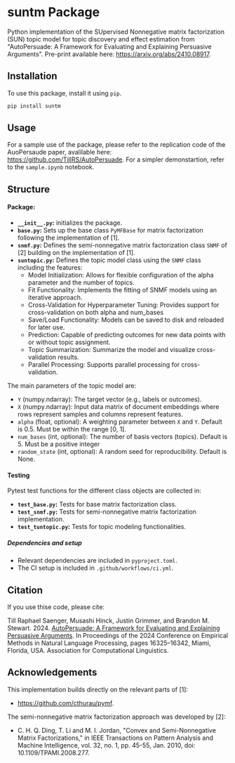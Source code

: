 # suntm Package
Python implementation of the SUpervised Nonnegative matrix factorization (SUN) topic model for topic discovery and effect estimation from "AutoPersuade: A Framework for Evaluating and Explaining Persuasive Arguments".
Pre-print available here: https://arxiv.org/abs/2410.08917.

## Installation
To use this package, install it using `pip`.
```bash
pip install suntm
```

## Usage
For a sample use of the package, please refer to the replication code of the AuoPersaude paper, avalilable here: https://github.com/TillRS/AutoPersuade.
For a simpler demonstartion, refer to the `sample.ipynb` notebook.

## Structure
#### Package:
- **`__init__.py`:** initializes the package.
- **`base.py`:** Sets up the base class `PyMFBase` for matrix factorization following the implementation of [1].
- **`snmf.py`:** Defines the semi-nonnegative matrix factorization class `SNMF` of [2] building on the implementation of [1].
- **`suntopic.py`:** Defines the topic model class using the `SNMF` class including the features:
    - Model Initialization: Allows for flexible configuration of the alpha parameter and the number of topics.
    - Fit Functionality: Implements the fitting of SNMF models using an iterative approach.
    - Cross-Validation for Hyperparameter Tuning: Provides support for cross-validation on both alpha and num_bases
    - Save/Load Functionality: Models can be saved to disk and reloaded for later use.
    - Prediction: Capable of predicting outcomes for new data points with or without topic assignment.
    - Topic Summarization: Summarize the model and visualize cross-validation results.
    - Parallel Processing: Supports parallel processing for cross-validation.

The main parameters of the topic model are:
- `Y` (numpy.ndarray): The target vector (e.g., labels or outcomes).
- `X` (numpy.ndarray): Input data matrix of document embeddings where rows represent samples and columns represent features.
- `alpha` (float, optional): A weighting parameter between `X` and `Y`. Default is 0.5. Must be within the range [0, 1].
- `num_bases` (int, optional): The number of basis vectors (topics). Default is 5. Must be a positive integer
- `random_state` (int, optional): A random seed for reproducibility. Default is None.

#### Testing
Pytest test functions for the different class objects are collected in:
- **`test_base.py`:** Tests for base matrix factorization class.
- **`test_snmf.py`:** Tests for semi-nonnegative matrix factorization implementation.
- **`test_tuntopic.py`:** Tests for topic modeling functionalities.

##### Dependencies and setup
- Relevant dependencies are included in `pyproject.toml`.
- The CI setup is included in `.github/workflows/ci.yml`.

## Citation
If you use thise code, please cite:

Till Raphael Saenger, Musashi Hinck, Justin Grimmer, and Brandon M. Stewart. 2024. [AutoPersuade: A Framework for Evaluating and Explaining Persuasive Arguments](https://aclanthology.org/2024.emnlp-main.913/). In Proceedings of the 2024 Conference on Empirical Methods in Natural Language Processing, pages 16325–16342, Miami, Florida, USA. Association for Computational Linguistics.

## Acknowledgements

This implementation builds directly on the relevant parts of [1]:
- https://github.com/cthurau/pymf.

The semi-nonnegative matrix factorization approach was developed by [2]:
- C. H. Q. Ding, T. Li and M. I. Jordan, "Convex and Semi-Nonnegative Matrix Factorizations," in IEEE Transactions on Pattern Analysis and Machine Intelligence, vol. 32, no. 1, pp. 45-55, Jan. 2010, doi: 10.1109/TPAMI.2008.277.


